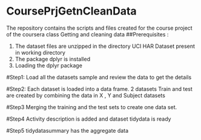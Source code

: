 # CoursePrjGetnCleanData
The repository contains the scripts and files created for the course project of the coursera class Getting and cleaning data
##Prerequisites : 
1. The dataset files are unzipped in the directory UCI HAR Dataset 
present in working directory 
2. The package dplyr is installed
3. Loading the dplyr package

#Step1:
Load all the datasets sample and review the data to get the details

#Step2:
Each dataset is loaded into a data frame. 2 datasets Train and test are created by combining the data in X , Y and Subject datasets

#Step3
Merging the training and the test sets to create one data set.

#Step4
Activity description is added and dataset tidydata is ready

#Step5 
tidydatasummary has the aggregate data 

